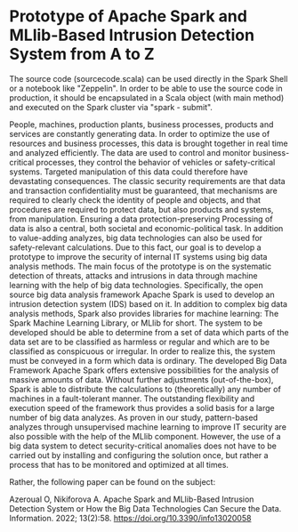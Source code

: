 # Prototype of Apache Spark and MLlib-Based Intrusion Detection System from A to Z
The source code (sourcecode.scala) can be used directly in the Spark Shell or a notebook like "Zeppelin". In order to be able to use the source code in production, it should be encapsulated in a Scala object (with main method) and executed on the Spark cluster via "spark - submit".





People, machines, production plants, business processes, products and services are constantly generating data. In order to optimize the use of resources and business processes, this data is brought together in real time and analyzed efficiently. The data are used to control and monitor business-critical processes, they control the behavior of vehicles or safety-critical systems. Targeted manipulation of this data could therefore have devastating consequences. The classic security requirements are that data and transaction confidentiality must be guaranteed, that mechanisms are required to clearly check the identity of people and objects, and that procedures are required to protect data, but also products and systems, from manipulation. Ensuring a data protection-preserving
Processing of data is also a central, both societal and economic-political task.
In addition to value-adding analyzes, big data technologies can also be used for safety-relevant calculations. Due to this fact, our goal is to develop a prototype to improve the security of internal IT systems using big data analysis methods. The main focus of the prototype is on the systematic detection of threats, attacks and intrusions in data through machine learning with the help of big data technologies. Specifically, the open source big data analysis framework Apache Spark is used to develop an intrusion detection system (IDS) based on it. In addition to complex big data analysis methods, Spark also provides libraries for machine learning: The Spark Machine Learning Library, or MLlib for short. The system to be developed should be able to determine from a set of data which parts of the data set are to be classified as harmless or regular and which are to be classified as conspicuous or irregular. In order to realize this, the system must be conveyed in a form which data is ordinary.
The developed Big Data Framework Apache Spark offers extensive possibilities for the analysis of massive amounts of data. Without further adjustments (out-of-the-box), Spark is able to distribute the calculations to (theoretically) any number of machines in a fault-tolerant manner. The outstanding flexibility and execution speed of the framework thus provides a solid basis for a large number of big data analyzes. As proven in our study, pattern-based analyzes through unsupervised machine learning to improve IT security are also possible with the help of the MLlib component. However, the use of a big data system to detect security-critical anomalies does not have to be carried out by installing and configuring the solution once, but rather a process that has to be monitored and optimized at all times.

Rather, the following paper can be found on the subject:

Azeroual O, Nikiforova A. Apache Spark and MLlib-Based Intrusion Detection System or How the Big Data Technologies Can Secure the Data. Information. 2022; 13(2):58. https://doi.org/10.3390/info13020058 
